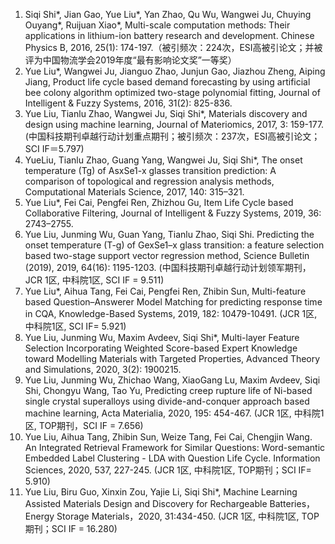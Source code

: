1.	Siqi Shi*, Jian Gao, Yue Liu*, Yan Zhao, Qu Wu, Wangwei Ju, Chuying Ouyang*, Ruijuan Xiao*, Multi-scale computation methods: Their applications in lithium-ion battery research and development. Chinese Physics B, 2016, 25(1): 174-197.（被引频次：224次，ESI高被引论文；并被评为中国物流学会2019年度“最有影响论文奖”一等奖）
2.	Yue Liu*, Wangwei Ju, Jianguo Zhao, Junjun Gao, Jiazhou Zheng, Aiping Jiang, Product life cycle based demand forecasting by using artificial bee colony algorithm optimized two-stage polynomial fitting, Journal of Intelligent & Fuzzy Systems, 2016, 31(2): 825-836.
3.	Yue Liu, Tianlu Zhao, Wangwei Ju, Siqi Shi*, Materials discovery and design using machine learning, Journal of Materiomics, 2017, 3: 159-177. (中国科技期刊卓越行动计划重点期刊；被引频次：237次，ESI高被引论文；SCI IF＝5.797)
4.	YueLiu, Tianlu Zhao, Guang Yang, Wangwei Ju, Siqi Shi*, The onset temperature (Tg) of AsxSe1-x glasses transition prediction: A comparison of topological and regression analysis methods, Computational Materials Science, 2017, 140: 315–321. 
5.	Yue Liu*, Fei Cai, Pengfei Ren, Zhizhou Gu, Item Life Cycle based Collaborative Filtering, Journal of Intelligent & Fuzzy Systems, 2019, 36: 2743–2755. 
6.	Yue Liu, Junming Wu, Guan Yang, Tianlu Zhao, Siqi Shi. Predicting the onset temperature (T-g) of GexSe1–x glass transition: a feature selection based two-stage support vector regression method, Science Bulletin (2019), 2019, 64(16): 1195-1203. (中国科技期刊卓越行动计划领军期刊，JCR 1区, 中科院1区, SCI IF = 9.511)
7.	Yue Liu*, Aihua Tang, Fei Cai, Pengfei Ren, Zhibin Sun, Multi-feature based Question–Answerer Model Matching for predicting response time in CQA, Knowledge-Based Systems, 2019, 182: 10479-10491. (JCR 1区, 中科院1区, SCI IF= 5.921)
8.	Yue Liu, Junming Wu, Maxim Avdeev, Siqi Shi*, Multi-layer Feature Selection Incorporating Weighted Score-based Expert Knowledge toward Modelling Materials with Targeted Properties, Advanced Theory and Simulations, 2020, 3(2): 1900215.
9.	Yue Liu, Junming Wu, Zhichao Wang, XiaoGang Lu, Maxim Avdeev, Siqi Shi, Chongyu Wang, Tao Yu, Predicting creep rupture life of Ni-based single crystal superalloys using divide-and-conquer approach based machine learning, Acta Materialia, 2020, 195: 454-467. (JCR 1区, 中科院1区, TOP期刊，SCI IF = 7.656)
10.	Yue Liu, Aihua Tang, Zhibin Sun, Weize Tang, Fei Cai, Chengjin Wang. An Integrated Retrieval Framework for Similar Questions: Word-semantic Embedded Label Clustering - LDA with Question Life Cycle. Information Sciences, 2020, 537, 227-245. (JCR 1区, 中科院1区, TOP期刊；SCI IF= 5.910)
11.	Yue Liu, Biru Guo, Xinxin Zou, Yajie Li, Siqi Shi*, Machine Learning Assisted Materials Design and Discovery for Rechargeable Batteries，Energy Storage Materials，2020, 31:434-450. (JCR 1区, 中科院1区, TOP期刊；SCI IF = 16.280)
